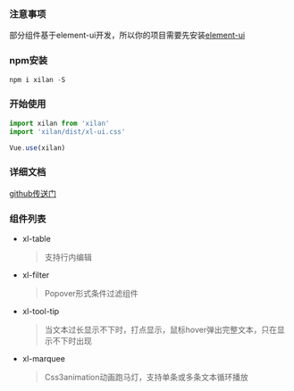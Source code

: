 ### 注意事项  
部分组件基于element-ui开发，所以你的项目需要先安装[element-ui](https://element.eleme.cn/#/zh-CN/component/installation)
### npm安装
``` js
npm i xilan -S
```
### 开始使用
``` js
import xilan from 'xilan'
import 'xilan/dist/xl-ui.css'

Vue.use(xilan)
```
### 详细文档  
[github传送门](https://861621821.github.io/xilan/#/doc/quickstart)
### 组件列表
+ xl-table  
    >支持行内编辑
+ xl-filter
    >Popover形式条件过滤组件
+ xl-tool-tip 
    >当文本过长显示不下时，打点显示，鼠标hover弹出完整文本，只在显示不下时出现
+ xl-marquee
    >Css3animation动画跑马灯，支持单条或多条文本循环播放



